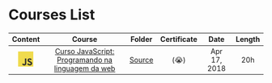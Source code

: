 # Courses List

| Content | Course | Folder | Certificate  | Date | Length |
| :-----: |:------:| :-----:| :----------: | :--: | :----: |
| <img src="src/img/javascript.jpeg" alt="JavaScript" width="30" height="30"> | [Curso JavaScript: Programando na linguagem da web](https://cursos.alura.com.br/course/javascript-programando-na-linguagem-web) |[Source](Javascript/Courses/Alura-Introducao) | (:sob:) | Apr 17, 2018 | 20h |